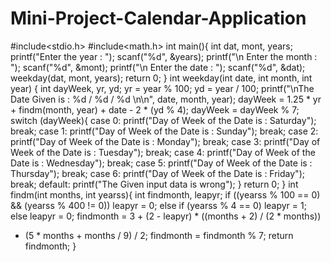 # Mini-Project-Calendar-Application
#include<stdio.h>
    #include<math.h>
    int main(){
                  int dat, mont, years;
                  printf("Enter the year : ");
                  scanf("%d", &years);
                  printf("\n Enter the month : ");
                  scanf("%d", &mont);
                  printf("\n Enter the date : ");
                  scanf("%d", &dat);
                  weekday(dat, mont, years);
                  return 0;
                  }
    int weekday(int date, int month, int year) {
           int dayWeek, yr, yd;
           yr = year % 100;
           yd = year / 100;
           printf("\nThe Date Given is : %d / %d / %d \n\n", date, month, year);
           dayWeek = 1.25 * yr + findm(month, year) + date - 2 * (yd % 4);
           dayWeek = dayWeek % 7;
           switch (dayWeek){
           case 0:  printf("Day of Week of the Date is : Saturday");
                        break;
           case 1:  printf("Day of Week of the Date is : Sunday");
                        break;
           case 2:  printf("Day of Week of the Date is : Monday");
                        break;
           case 3:  printf("Day of Week of the Date is : Tuesday");
                        break;
           case 4:  printf("Day of Week of the Date is : Wednesday");
                        break;
           case 5:  printf("Day of Week of the Date is : Thursday");
                        break;
           case 6:  printf("Day of Week of the Date is : Friday");
                        break;
           default:  printf("The Given input data is wrong");
           }
           return 0;
           }
    int findm(int months, int yearss){
           int findmonth, leapyr;
           if ((yearss % 100 == 0) && (yearss % 400 != 0))
           leapyr = 0;
           else if (yearss % 4 == 0)
           leapyr = 1;
           else
           leapyr = 0;
           findmonth = 3 + (2 - leapyr) * ((months + 2) / (2 * months))
+ (5 * months + months / 9) / 2;
           findmonth = findmonth % 7;
           return findmonth;
    }
